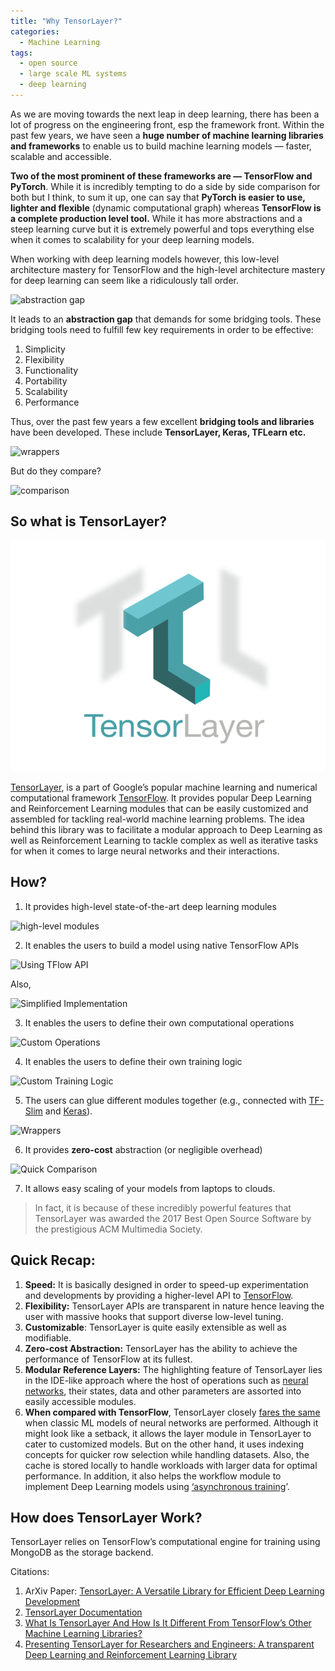 ```yaml
---
title: "Why TensorLayer?"
categories:
  - Machine Learning
tags:
  - open source
  - large scale ML systems
  - deep learning
---
```

As we are moving towards the next leap in deep learning, there has been a lot of progress on the engineering front, esp the framework front. Within the past few years, we have seen a **huge number of machine learning libraries and frameworks** to enable us to build machine learning models — faster, scalable and accessible.

**Two of the most prominent of these frameworks are — TensorFlow and PyTorch**. While it is incredibly tempting to do a side by side comparison for both but I think, to sum it up, one can say that **PyTorch is easier to use, lighter and flexible** (dynamic computational graph) whereas **TensorFlow is a complete production level tool.** While it has more abstractions and a steep learning curve but it is extremely powerful and tops everything else when it comes to scalability for your deep learning models.

When working with deep learning models however, this low-level architecture mastery for TensorFlow and the high-level architecture mastery for deep learning can seem like a ridiculously tall order.

![abstraction gap](/images/why-tensorlayer/1.png)

It leads to an **abstraction gap** that demands for some bridging tools. These bridging tools need to fulfill few key requirements in order to be
effective:

1. Simplicity
2. Flexibility
3. Functionality
4. Portability
5. Scalability
6. Performance

Thus, over the past few years a few excellent **bridging tools and libraries** have been developed. These include **TensorLayer, Keras, TFLearn etc.**

![wrappers](/images/why-tensorlayer/2.png)

But do they compare?

![comparison](/images/why-tensorlayer/3.png)


## So what is TensorLayer?

![TensorLayer](images/why-tensorlayer/4.png)

[TensorLayer](https://tensorlayer.readthedocs.io/en/latest/), is a part of Google’s popular machine learning and numerical computational framework [TensorFlow](https://www.tensorflow.org/). It provides popular Deep Learning and Reinforcement Learning modules
that can be easily customized and assembled for tackling real-world machine learning problems. The idea behind this library was to facilitate a modular approach to Deep Learning as well as Reinforcement Learning to tackle complex as well as iterative tasks for when it comes to large neural networks and their interactions.

## How?

1. It provides high-level state-of-the-art deep learning modules

![high-level modules](/images/why-tensorlayer/5.png)

2. It enables the users to build a model using native TensorFlow APIs

![Using TFlow API](/images/why-tensorlayer/6.png)

Also,

![Simplified Implementation](/images/why-tensorlayer/7.png)

3. It enables the users to define their own computational operations

![Custom Operations](/images/why-tensorlayer/8.png)


4. It enables the users to define their own training logic

![Custom Training Logic](/images/why-tensorlayer/9.png)

5. The users can glue different modules together (e.g., connected with [TF-Slim](http://tensorlayer.readthedocs.io/en/latest/modules/layers.html#connect-tf-slim) and [Keras](http://tensorlayer.readthedocs.io/en/latest/modules/layers.html#connect-keras)).

![Wrappers](/images/why-tensorlayer/11.png)

6. It provides **zero-cost** abstraction (or negligible overhead)

![Quick Comparison](/images/why-tensorlayer/11.png)


7. It allows easy scaling of your models from laptops to clouds.

> In fact, it is because of these incredibly powerful features that TensorLayer was awarded the 2017 Best Open Source Software by the prestigious ACM Multimedia Society.

## Quick Recap:

1. **Speed:** It is basically designed in order to speed-up experimentation and developments by providing a higher-level API to [TensorFlow](https://www.techleer.com/articles/486-presenting-to-you-the-second-annual-tensorflow-dev-summit-2018/).
2. **Flexibility:** TensorLayer APIs are transparent in nature hence leaving the user with massive hooks that support diverse low-level tuning.
3. **Customizable**: TensorLayer is quite easily extensible as well as modifiable.
4. **Zero-cost Abstraction:** TensorLayer has the ability to achieve the performance of TensorFlow at its fullest.
5. **Modular Reference Layers:** The highlighting feature of TensorLayer lies in the IDE-like approach where the host of operations such as [neural networks](https://analyticsindiamag.com/how-synthetic-gradients-are-used-to-optimise-training-of-large-neural-networks/), their states, data and other parameters are assorted into easily accessible modules.
6. **When compared with TensorFlow**, TensorLayer closely [fares the same](https://arxiv.org/pdf/1707.08551.pdf) when classic ML models of neural networks are performed. Although it might look like a setback, it allows the layer module in TensorLayer to cater to customized models. But on the other hand, it uses indexing concepts for quicker row selection while handling datasets. Also, the cache is stored locally to handle workloads with larger data for optimal performance. In addition, it also helps the workflow module to implement Deep Learning models using [‘asynchronous training](https://www.tensorflow.org/deploy/distributed)’.

## How does TensorLayer Work?

TensorLayer relies on TensorFlow’s computational engine for training using MongoDB as the storage backend.

Citations:

1. ArXiv Paper: [TensorLayer: A Versatile Library for Efficient Deep Learning Development](https://arxiv.org/abs/1707.08551)
2. [TensorLayer Documentation](https://tensorlayer.readthedocs.io/en/latest/index.html)
3. [What Is TensorLayer And How Is It Different From TensorFlow’s Other Machine Learning Libraries?](https://analyticsindiamag.com/what-is-tensorlayer-and-how-is-it-different-from-tensorflows-other-machine-learning-libraries/)
4. [Presenting TensorLayer for Researchers and Engineers: A transparent Deep Learning and Reinforcement Learning Library](https://www.techleer.com/articles/503-presenting-tensorlayer-for-researchers-and-engineers-a-transparent-deep-learning-and-reinforcement-learning-library/)
